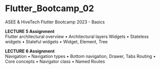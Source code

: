 # Flutter_Bootcamp_02
 ASEE & HiveTech Flutter Bootcamp 2023 - Basics

<b>LECTURE 5 Assignment</b><br/>
Flutter architectural overview
• Architectural layers
Widgets
• Stateless widgets
• Stateful widgets
• Widget, Element, Tree

<b>LECTURE 6 Assignment</b><br/>
Navigation
• Navigation types
• Bottom navigation, Drawer, Tabs
Routing
• Core concepts
• Navigator class
• Named Routes
